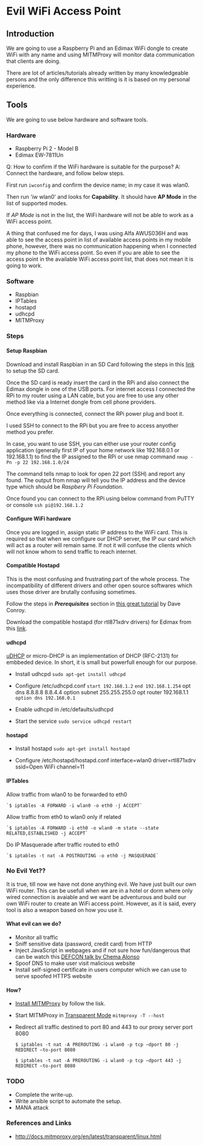 # Evil WiFi Access Point


## Introduction
We are going to use a Raspberry Pi and an Edimax WiFi dongle to create WiFi with any name and using MITMProxy will monitor data communication that clients are doing.

There are lot of articles/tutorials already written by many knowledgeable persons and the only difference this writting is it is based on my personal experience.

## Tools
We are going to use below hardware and software tools.

### Hardware
+ Raspberry Pi 2 - Model B
+ Edimax EW-7811Un

Q: How to confirm if the WiFi hardware is suitable for the purpose?
A: Connect the hardware, and follow below steps.

First run `iwconfig` and confirm the device name; in my case it was wlan0.

Then run 'iw wlan0' and looks for **Capability**. 
It should have **AP Mode** in the list of supported modes.

If *AP Mode* is not in the list, the WiFi hardware will not be able to work as a WiFi access point. 

A thing that confused me for days, I was using Alfa AWUS036H and was able to see the access point in list of available access points in my mobile phone, however, there was no communication happening when I connected my phone to the WiFi access point. So even if you are able to see the access point in the available WiFi access point list, that does not mean it is going to work.



### Software
+ Raspbian
+ IPTables
+ hostapd
+ udhcpd
+ MITMProxy

### Steps

#### Setup Raspbian
Download and install Raspbian in an SD Card following the steps in this [link](https://www.raspberrypi.org/documentation/installation/installing-images/README.md) to setup the SD card.

Once the SD card is ready insert the card in the RPi and also connect the Edimax dongle in one of the USB ports. For internet access I connected the RPi to my router using a LAN cable, but you are free to use any other method like via a Internet dongle from cell phone providers.

Once everything is connected, connect the RPi power plug and boot it.

I used SSH to connect to the RPi but you are free to access anyother method you prefer.

In case, you want to use SSH, you can either use your router config application (generally first IP of your home network like 192.168.0.1 or 192.168.1.1) to find the IP assigned to the RPi or use nmap command
`nmap -Pn -p 22 192.168.1.0/24`

The command tells nmap to look for open 22 port (SSH) and report any found. The output from nmap will tell you the IP address and the device type which should be *Raspbery Pi Foundation*.

Once found you can connect to the RPi using below command from PuTTY or console
`ssh pi@192.168.1.2`

#### Configure WiFi hardware
Once you are logged in, assign static IP address to the WiFi card. This is required so that when we configure our DHCP server, the IP our card which will act as a router will remain same. If not it will confuse the clients which will not know whom to send traffic to reach internet.

####  Compatible Hostapd
This is the most confusing and frustrating part of the whole process. The incompatibility of different drivers and other open source softwares which uses those driver are brutally confusing sometimes.

Follow the steps in **_Prerequisites_** section in [this great tutorial](http://www.daveconroy.com/turn-your-raspberry-pi-into-a-wifi-hotspot-with-edimax-nano-usb-ew-7811un-rtl8188cus-chipset/) by Dave Conroy.

Download the compatible hostapd (for rtl871xdrv drivers) for Edimax from this [link](http://www.daveconroy.com/wp3/wp-content/uploads/2013/07/hostapd.zip).

#### udhcpd
[uDHCP](https://en.wikipedia.org/wiki/Udhcpc) or micro-DHCP is an implementation of DHCP (RFC-2131) for embbeded device. In short, it is small but powerfull enough for our purpose.

+ Install udhcpd 
    `sudo apt-get install udhcpd`

+ Configure /etc/udhcpd.conf
    `start 192.168.1.2`
    `end 192.168.1.254`
    opt dns 8.8.8.8 8.8.4.4
    option subnet 255.255.255.0
    opt router 192.168.1.1
    `option dns 192.168.0.1`

+ Enable udhcpd in /etc/defaults/udhcpd

+ Start the service
    `sudo service udhcpd restart`

#### hostapd

+ Install hostapd
    `sudo apt-get install hostapd`

+ Configure /etc/hostapd/hostapd.conf
    interface=wlan0
    driver=rtl871xdrv
    ssid=Open WiFi
    channel=11

#### IPTables
Allow traffic from wlan0 to be forwarded to eth0

    `$ iptables -A FORWARD -i wlan0 -o eth0 -j ACCEPT`

Allow traffic from eth0 to wlan0 only if related

    `$ iptables -A FORWARD -i eth0 -o wlan0 -m state --state RELATED,ESTABLISHED -j ACCEPT`

Do IP Masquerade after traffic routed to eth0

    `$ iptables -t nat -A POSTROUTING -o eth0 -j MASQUERADE`


### No Evil Yet??
It is true, till now we have not done anything evil. We have just built our own WiFi router. This can be usefull when we are in a hotel or dorm where only wired connection is avaiable and we want be adventurous and build our own WiFi router to create an WiFi access point.
However, as it is said, every tool is also a weapon based on how you use it.

#### What evil can we do?

+ Monitor all traffic
+ Sniff sensitive data (password, credit card) from HTTP
+ Inject JavaScript in webpages and if not sure how fun/dangerous that can be watch this [DEFCON talk by Chema Alonso](https://www.youtube.com/watch?v=0QT4YJn7oVI)
+ Spoof DNS to make user visit malicious website
+ Install self-signed certificate in users computer which we can use to serve spoofed HTTPS website

#### How?

+ [Install MITMProxy](http://docs.mitmproxy.org/en/latest/install.html) by follow the lisk.

+ Start MITMProxy in [Transparent Mode](http://docs.mitmproxy.org/en/latest/modes.html#transparent-proxy)
    `mitmproxy -T --host`


+ Redirect all traffic destined to port 80 and 443 to our proxy server port 8080

    `$ iptables -t nat -A PREROUTING -i wlan0 -p tcp —dport 80 -j REDIRECT —to-port 8080`

    `$ iptables -t nat -A PREROUTING -i wlan0 -p tcp —dport 443 -j REDIRECT —to-port 8080`

### TODO
+ Complete the write-up.
+ Write ansible script to automate the setup.
+ MANA attack

### References and Links
+ http://docs.mitmproxy.org/en/latest/transparent/linux.html







